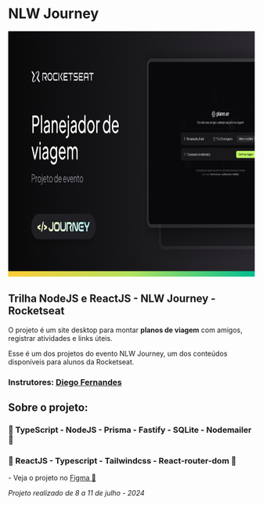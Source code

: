 <h1>NLW Journey</h1>
<div align='center'>
    <img height='500' src="https://github.com/carlos09v/NLWs_Rocketseat/blob/main/NLWs/16_nlwJourney/web/src/assets/cover.png?raw=true" alt="NLW_Journey_Preview">
</div>

<h2>Trilha NodeJS e ReactJS - NLW Journey - Rocketseat</h2>
<p>O projeto é um site desktop para montar <b>planos de viagem</b> com amigos, registrar atividades e links úteis.

Esse é um dos projetos do evento NLW Journey, um dos conteúdos disponíveis para alunos da Rocketseat.</p>

<h3>Instrutores: <a href='https://github.com/diego3g'>Diego Fernandes</a></h3>

<h2>Sobre o projeto:</h2>
<h3>💚 TypeScript - NodeJS - Prisma - Fastify - SQLite - Nodemailer 💚</h3>
<h3>💙 ReactJS - Typescript - Tailwindcss - React-router-dom 💙</h3>
<p>- Veja o projeto no <a href='https://www.figma.com/community/file/1392276515495389646/nlw-journey-planejador-de-viagem'>Figma 🔖</a> </p>
<i>Projeto realizado de 8 a 11 de julho - 2024</i>